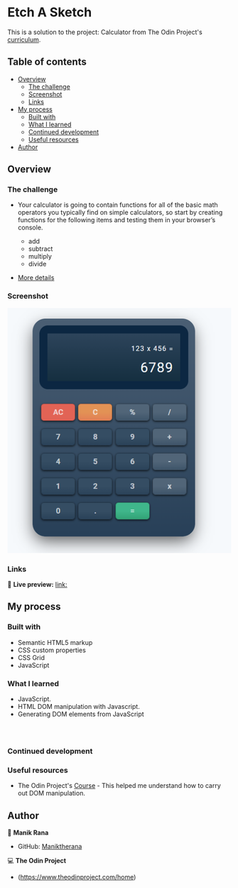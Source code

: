 # Etch A Sketch 

This is a solution to the project: Calculator from The Odin Project's [curriculum](https://www.theodinproject.com/paths/foundations/courses/foundations/lessons/calculator).

## Table of contents

- [Overview](#overview)
  - [The challenge](#the-challenge)
  - [Screenshot](#screenshot)
  - [Links](#links)
- [My process](#my-process)
  - [Built with](#built-with)
  - [What I learned](#what-i-learned)
  - [Continued development](#continued-development)
  - [Useful resources](#useful-resources)
- [Author](#author)


## Overview

### The challenge

- Your calculator is going to contain functions for all of the basic math operators you typically find on simple calculators, so start by creating functions for the following items and testing them in your browser’s console.
  - add
  - subtract
  - multiply
  - divide

- [More details](https://www.theodinproject.com/paths/foundations/courses/foundations/lessons/calculator)

### Screenshot

![screenshot](./screenshot.png)


### Links

🔗 **Live preview:** [link:](https://maniktherana.github.io/calculator/)

## My process

### Built with

- Semantic HTML5 markup
- CSS custom properties
- CSS Grid
- JavaScript

### What I learned

* JavaScript.
* HTML DOM manipulation with Javascript.
* Generating DOM elements from JavaScript

```html

```
```css

```
```js

```

### Continued development



### Useful resources

- The Odin Project's [Course](https://www.theodinproject.com/paths/foundations/courses/foundations/lessons/dom-manipulation) - This helped me understand how to carry out DOM manipulation.


## Author

👤 **Manik Rana**
* GitHub: [Maniktherana](https://github.com/Maniktherana)

💻 **The Odin Project**
* (https://www.theodinproject.com/home)
